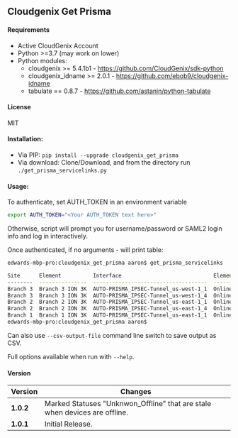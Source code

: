 Cloudgenix Get Prisma
---------------------

#### Requirements
* Active CloudGenix Account
* Python >=3.7 (may work on lower)
* Python modules:
    * cloudgenix >= 5.4.1b1 - <https://github.com/CloudGenix/sdk-python>
    * cloudgenix_idname >= 2.0.1 - <https://github.com/ebob9/cloudgenix-idname>
    * tabulate == 0.8.7 - <https://github.com/astanin/python-tabulate>

#### License
MIT

#### Installation:
* Via PIP: `pip install --upgrade cloudgenix_get_prisma`
* Via download: Clone/Download, and from the directory run `./get_prisma_servicelinks.py`

#### Usage:
To authenticate, set AUTH_TOKEN in an environment variable
```bash
export AUTH_TOKEN="<Your AUTH_TOKEN text here>"
```
Otherwise, script will prompt you for username/password or SAML2 login info and log in interactively.

Once authenticated, if no arguments - will print table:
```bash
edwards-mbp-pro:cloudgenix_get_prisma aaron$ get_prisma_servicelinks 

Site      Element          Interface                             Element Online    Admin State    Operational State    Extended State    Prisma Remote On-boarding      Parent Interface
--------  ---------------  ------------------------------------  ----------------  -------------  -------------------  ----------------  ---------------------------  ------------------
Branch 3  Branch 3 ION 3K  AUTO-PRISMA_IPSEC-Tunnel_us-west-1_1  Online            True           up                   tunnel_up         AUTO-CGX_ecmp-3                               1
Branch 3  Branch 3 ION 3K  AUTO-PRISMA_IPSEC-Tunnel_us-west-1_4  Online            True           up                   tunnel_up         AUTO-CGX_ecmp-3                               4
Branch 2  Branch 2 ION 3K  AUTO-PRISMA_IPSEC-Tunnel_us-east-1_1  Online            True           up                   tunnel_up         AUTO-CGX_ecmp-2                               1
Branch 2  Branch 2 ION 3K  AUTO-PRISMA_IPSEC-Tunnel_us-east-1_4  Online            True           up                   tunnel_up         AUTO-CGX_ecmp-2                               4
Branch 1  Branch 1 ION 3K  AUTO-PRISMA_IPSEC-Tunnel_us-east-1_1  Online            True           up                   tunnel_up         AUTO-CGX_remotenet-1                          1
edwards-mbp-pro:cloudgenix_get_prisma aaron$
```

Can also use `--csv-output-file` command line switch to save output as CSV.

Full options available when run with `--help`.

#### Version
Version  | Changes
-------  | --------
**1.0.2**| Marked Statuses "Unknwon_Offline" that are stale when devices are offline.
**1.0.1**| Initial Release.